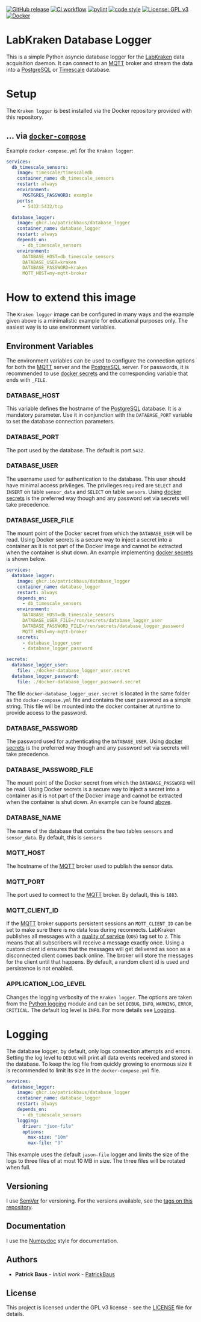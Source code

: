 [![GitHub release](https://img.shields.io/github/release/PatrickBaus/database_logger.svg)](../../releases/latest)
[![CI workflow](https://img.shields.io/github/actions/workflow/status/PatrickBaus/database_logger/ci.yml?branch=master&label=ci&logo=github)](../../actions?workflow=ci)
[![pylint](https://github.com/PatrickBaus/database_logger/actions/workflows/pylint.yml/badge.svg)](../../actions?workflow=pylint)
[![code style](https://img.shields.io/badge/code%20style-black-000000.svg)](https://github.com/psf/black)
[![License: GPL v3](https://img.shields.io/badge/License-GPL%20v3-blue.svg)](LICENSE)
[![Docker](https://img.shields.io/badge/docker-%230db7ed.svg?style=flat&logo=docker&logoColor=white)](../../pkgs/container/database_logger)
# LabKraken Database Logger
This is a simple Python asyncio database logger for the [LabKraken](https://github.com/PatrickBaus/sensorDaemon) data
acquisition daemon. It can connect to an [MQTT](https://en.wikipedia.org/wiki/MQTT) broker and stream the data into a
[PostgreSQL](https://www.postgresql.org/) or [Timescale](https://www.timescale.com/) database.

# Setup
The `Kraken logger` is best installed via the Docker repository provided with this repository.

## ... via [`docker-compose`](https://github.com/docker/compose)

Example `docker-compose.yml` for the `Kraken logger`:

```yaml
services:
  db_timescale_sensors:
    image: timescale/timescaledb
    container_name: db_timescale_sensors
    restart: always
    environment:
      POSTGRES_PASSWORD: example
    ports:
      - 5432:5432/tcp

  database_logger:
    image: ghcr.io/patrickbaus/database_logger
    container_name: database_logger
    restart: always
    depends_on:
      - db_timescale_sensors
    environment:
      DATABASE_HOST=db_timescale_sensors
      DATABASE_USER=kraken
      DATABASE_PASSWORD=kraken
      MQTT_HOST=my-mqtt-broker
```

# How to extend this image
The `Kraken logger` image can be configured in many ways and the example given above is a minimalistic example for
educational purposes only. The easiest way is to use environment variables.

## Environment Variables
The environment variables can be used to configure the connection options for both the [MQTT](https://en.wikipedia.org/wiki/MQTT)
server and the [PostgreSQL](https://www.postgresql.org/) server. For passwords, it is recommended to use
[docker secrets](https://docs.docker.com/engine/swarm/secrets/) and
the corresponding variable that ends with `_FILE`.

### DATABASE_HOST
This variable defines the hostname of the [PostgreSQL](https://www.postgresql.org/) database. It is a mandatory parameter. Use it in conjunction with
the `DATABASE_PORT` variable to set the database connection parameters.

### DATABASE_PORT
The port used by the database. The default is port `5432`.

### DATABASE_USER
The username used for authentication to the database. This user should have minimal access privileges. The privileges
required are `SELECT` and `INSERT` on table `sensor_data` and `SELECT` on table `sensors`. Using
[docker secrets](https://docs.docker.com/engine/swarm/secrets/) is the preferred way though and any password set via
secrets will take precedence.

### DATABASE_USER_FILE
The mount point of the Docker secret from which the `DATABASE_USER` will be read. Using Docker secrets is a secure way
to inject a secret into a container as it is not part of the Docker image and cannot be extracted when the container is
shut down. An example implementing [docker secrets](https://docs.docker.com/engine/swarm/secrets/) is shown below.

```yaml
services:
  database_logger:
    image: ghcr.io/patrickbaus/database_logger
    container_name: database_logger
    restart: always
    depends_on:
      - db_timescale_sensors
    environment:
      DATABASE_HOST=db_timescale_sensors
      DATABASE_USER_FILE=/run/secrets/database_logger_user
      DATABASE_PASSWORD_FILE=/run/secrets/database_logger_password
      MQTT_HOST=my-mqtt-broker
    secrets:
      - database_logger_user
      - database_logger_password

secrets:
  database_logger_user:
    file: ./docker-database_logger_user.secret
  database_logger_password:
    file: ./docker-database_logger_password.secret
```

The file `docker-database_logger_user.secret` is located in the same folder as the `docker-compose.yml` file and
contains the user password as a simple string. This file will be mounted into the docker container at runtime to provide
access to the password.

### DATABASE_PASSWORD
The password used for authenticating the `DATABASE_USER`. Using [docker secrets](https://docs.docker.com/engine/swarm/secrets/)
is the preferred way though and any password set via secrets will take precedence.

### DATABASE_PASSWORD_FILE
The mount point of the Docker secret from which the `DATABASE_PASSWORD` will be read. Using Docker secrets is a secure
way to inject a secret into a container as it is not part of the Docker image and cannot be extracted when the container
is shut down. An example can be found [above](#DATABASE_USER_FILE).

### DATABASE_NAME
The name of the database that contains the two tables `sensors` and `sensor_data`. By default, this is `sensors`

### MQTT_HOST
The hostname of the [MQTT](https://en.wikipedia.org/wiki/MQTT) broker used to publish the sensor data.

### MQTT_PORT
The port used to connect to the [MQTT](https://en.wikipedia.org/wiki/MQTT) broker. By default, this is `1883`.

### MQTT_CLIENT_ID
If the [MQTT](https://en.wikipedia.org/wiki/MQTT) broker supports persistent sessions an `MQTT_CLIENT_ID` can be set to
make sure there is no data loss during reconnects. LabKraken publishes all messages with a
[quality of service](https://en.wikipedia.org/wiki/MQTT#Quality_of_service) (`QOS`) tag set to `2`. This means that
all subscribers will receive a message exactly once. Using a custom client id ensures that the messages will get
delivered as soon as a disconnected client comes back online. The broker will store the messages for the client until
that happens. By default, a random client id is used and persistence is not enabled.

### APPLICATION_LOG_LEVEL
Changes the logging verbosity of the `Kraken logger`. The options are taken from the
[Python logging](https://docs.python.org/3/library/logging.html#levels) module and can be set `DEBUG`, `INFO`, `WARNING`,
`ERROR`, `CRITICAL`. The default log level is `INFO`. For more details see [Logging](#LOGGING).

# Logging
The database logger, by default, only logs connection attempts and errors. Setting the log level to `DEBUG` will print all
data events received and stored in the database. To keep the log file from quickly growing to enormous size it is
recommended to limit its size in the `docker-compose.yml` file.

```yaml
services:
  database_logger:
    image: ghcr.io/patrickbaus/database_logger
    container_name: database_logger
    restart: always
    depends_on:
      - db_timescale_sensors
    logging:
      driver: "json-file"
      options:
        max-size: "10m"
        max-file: "3"
```

This example uses the default `jason-file` logger and limits the size of the logs to three files of at most 10 MB in
size. The three files will be rotated when full.

## Versioning
I use [SemVer](http://semver.org/) for versioning. For the versions available, see the
[tags on this repository](/../../tags).

## Documentation
I use the [Numpydoc](https://numpydoc.readthedocs.io/en/latest/format.html) style for documentation.

## Authors
* **Patrick Baus** - *Initial work* - [PatrickBaus](https://github.com/PatrickBaus)

## License
This project is licensed under the GPL v3 license - see the [LICENSE](LICENSE) file for details.
